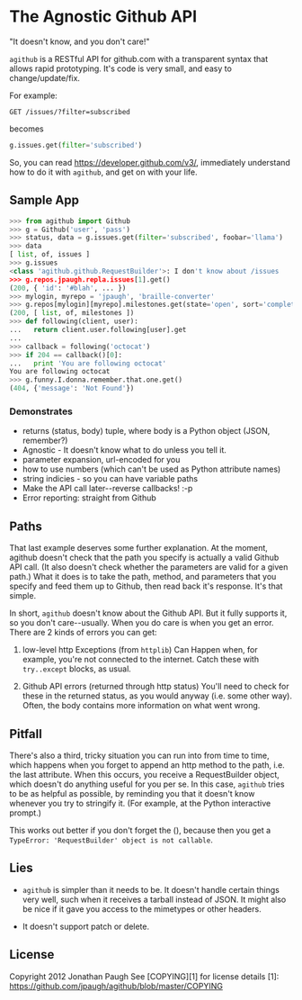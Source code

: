 # The Agnostic Github API
"It doesn't know, and you don't care!"

`agithub` is a RESTful API for github.com with a transparent syntax that
allows rapid prototyping. It's code is very small, and easy to
change/update/fix.

For example:

```http
GET /issues/?filter=subscribed
```

becomes

```python
g.issues.get(filter='subscribed')
```

So, you can read https://developer.github.com/v3/, immediately
understand how to do it with `agithub`, and get on with your life.


## Sample App
```python
>>> from agithub import Github
>>> g = Github('user', 'pass')
>>> status, data = g.issues.get(filter='subscribed', foobar='llama')
>>> data
[ list, of, issues ]
>>> g.issues
<class 'agithub.github.RequestBuilder'>: I don't know about /issues
>>> g.repos.jpaugh.repla.issues[1].get()
(200, { 'id': '#blah', ... })
>>> mylogin, myrepo = 'jpaugh', 'braille-converter'
>>> g.repos[mylogin][myrepo].milestones.get(state='open', sort='completeness')
(200, [ list, of, milestones ])
>>> def following(client, user):
...   return client.user.following[user].get
...
>>> callback = following('octocat')
>>> if 204 == callback()[0]:
...   print 'You are following octocat'
You are following octocat
>>> g.funny.I.donna.remember.that.one.get()
(404, {'message': 'Not Found'})
```

### Demonstrates
- returns (status, body) tuple, where body is a Python object (JSON,
  remember?)
- Agnostic - It doesn't know what to do unless you tell it.
- parameter expansion, url-encoded for you
- how to use numbers (which can't be used as Python attribute names)
- string indicies - so you can have variable paths
- Make the API call later--reverse callbacks! :-p
- Error reporting: straight from Github

## Paths
That last example deserves some further explanation. At the moment,
agithub doesn't check that the path you specify is actually a valid
Github API call. (It also doesn't check whether the parameters are valid
for a given path.) What it does is to take the path, method, and
parameters that you specify and feed them up to Github, then read back
it's response. It's that simple.

In short, `agithub` doesn't know about the Github API. But it fully
supports it, so you don't care--usually. When you do care is when you
get an error. There are 2 kinds of errors you can get:

1. low-level http Exceptions (from `httplib`) Can Happen when, for example,
   you're not connected to the internet.  Catch these with `try..except`
blocks, as usual.

2. Github API errors (returned through http status) You'll need to check for
   these in the returned status, as you would anyway (i.e. some other way).
Often, the body contains more information on what went wrong.

## Pitfall

There's also a third, tricky situation you can run into from time to
time, which happens when you forget to append an http method to the
path, i.e. the last attribute. When this occurs, you receive a
RequestBuilder object, which doesn't do anything useful for you per se.
In this case, `agithub` tries to be as helpful as possible, by reminding
you that it doesn't know whenever you try to stringify it. (For example,
at the Python interactive prompt.)

This works out better if you don't forget the (), because then you get a
`TypeError: 'RequestBuilder' object is not callable`.

## Lies
- `agithub` is simpler than it needs to be. It doesn't handle certain
things very well, such when it receives a tarball instead of JSON. It
might also be nice if it gave you access to the mimetypes or other
headers.

- It doesn't support patch or delete.

## License
Copyright 2012 Jonathan Paugh
See [COPYING][1] for license details
[1]: https://github.com/jpaugh/agithub/blob/master/COPYING
